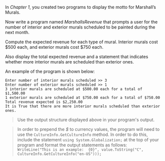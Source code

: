 In *Chapter 1*, you created two programs to display the motto for Marshall’s Murals.

Now write a program named *MarshallsRevenue* that prompts a user for the number of interior and exterior murals scheduled to be painted during the next month. 

Compute the expected revenue for each type of mural. Interior murals cost $500 each, and exterior murals cost $750 each. 

Also display the total expected revenue and a statement that indicates whether more interior murals are scheduled than exterior ones.

An example of the program is shown below: 
```
Enter number of interior murals scheduled >> 3
Enter number of exterior murals scheduled >> 1
3 interior murals are scheduled at $500.00 each for a total of $1,500.00
1 exterior murals are scheduled at $750.00 each for a total of $750.00
Total revenue expected is $2,250.00
It is True that there are more interior murals scheduled than exterior ones.
```

> Use the output structure displayed above in your program's output. 

> In order to prepend the *$* to currency values, the program will need to use the `CultureInfo.GetCultureInfo` method. In order to do this, include the statement `using System.Globalization;` at the top of your program and format the output statements as follows: `WriteLine("This is an example:  {0}", value.ToString("C", CultureInfo.GetCultureInfo("en-US")));`

